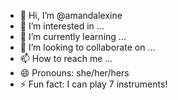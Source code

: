 - 👋 Hi, I’m @amandalexine
- 👀 I’m interested in ...
- 🌱 I’m currently learning ...
- 💞️ I’m looking to collaborate on ...
- 📫 How to reach me ...
- 😄 Pronouns: she/her/hers
- ⚡ Fun fact: I can play 7 instruments!

<!---
amandalexine/amandalexine is a ✨ special ✨ repository because its `README.md` (this file) appears on your GitHub profile.
You can click the Preview link to take a look at your changes.
--->
